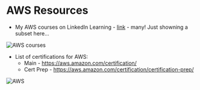 # AWS Resources
- My AWS courses on LinkedIn Learning - [link](https://www.linkedin.com/learning/search?entityType=COURSE&keywords=aws%20langit) - many! Just showning a subset here...

![AWS courses](https://github.com/lynnlangit/learning-cloud/blob/master/AWS/aws-courses.png)


- List of certifications for AWS:  
    - Main - https://aws.amazon.com/certification/
    - Cert Prep - https://aws.amazon.com/certification/certification-prep/

![AWS](https://github.com/lynnlangit/learning-cloud/blob/master/AWS/aws.png)
